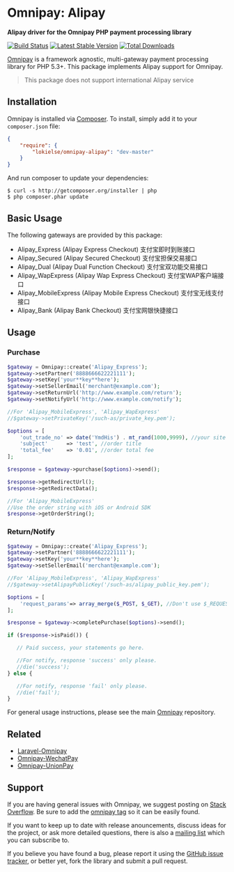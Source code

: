 # Omnipay: Alipay

**Alipay driver for the Omnipay PHP payment processing library**

[![Build Status](https://travis-ci.org/lokielse/omnipay-alipay.png?branch=master)](https://travis-ci.org/lokielse/omnipay-alipay)
[![Latest Stable Version](https://poser.pugx.org/lokielse/omnipay-alipay/version.png)](https://packagist.org/packages/lokielse/omnipay-alipay)
[![Total Downloads](https://poser.pugx.org/lokielse/omnipay-alipay/d/total.png)](https://packagist.org/packages/lokielse/omnipay-alipay)

[Omnipay](https://github.com/omnipay/omnipay) is a framework agnostic, multi-gateway payment
processing library for PHP 5.3+. This package implements Alipay support for Omnipay.

> This package does not support international Alipay service

## Installation

Omnipay is installed via [Composer](http://getcomposer.org/). To install, simply add it to your `composer.json` file:

```json
{
    "require": {
        "lokielse/omnipay-alipay": "dev-master"
    }
}
```

And run composer to update your dependencies:

    $ curl -s http://getcomposer.org/installer | php
    $ php composer.phar update

## Basic Usage

The following gateways are provided by this package:


* Alipay_Express (Alipay Express Checkout) 支付宝即时到账接口
* Alipay_Secured (Alipay Secured Checkout) 支付宝担保交易接口
* Alipay_Dual (Alipay Dual Function Checkout) 支付宝双功能交易接口
* Alipay_WapExpress (Alipay Wap Express Checkout) 支付宝WAP客户端接口
* Alipay_MobileExpress (Alipay Mobile Express Checkout) 支付宝无线支付接口
* Alipay_Bank (Alipay Bank Checkout) 支付宝网银快捷接口

## Usage

### Purchase
```php
$gateway = Omnipay::create('Alipay_Express');
$gateway->setPartner('8888666622221111');
$gateway->setKey('your**key**here');
$gateway->setSellerEmail('merchant@example.com');
$gateway->setReturnUrl('http://www.example.com/return');
$gateway->setNotifyUrl('http://www.example.com/notify');

//For 'Alipay_MobileExpress', 'Alipay_WapExpress'
//$gateway->setPrivateKey('/such-as/private_key.pem');

$options = [
    'out_trade_no' => date('YmdHis') . mt_rand(1000,9999), //your site trade no, unique
    'subject'      => 'test', //order title
    'total_fee'    => '0.01', //order total fee
];

$response = $gateway->purchase($options)->send();

$response->getRedirectUrl();
$response->getRedirectData();

//For 'Alipay_MobileExpress'
//Use the order string with iOS or Android SDK
$response->getOrderString();
```

### Return/Notify
```php
$gateway = Omnipay::create('Alipay_Express');
$gateway->setPartner('8888666622221111');
$gateway->setKey('your**key**here');
$gateway->setSellerEmail('merchant@example.com');

//For 'Alipay_MobileExpress', 'Alipay_WapExpress'
//$gateway->setAlipayPublicKey('/such-as/alipay_public_key.pem');

$options = [
    'request_params'=> array_merge($_POST, $_GET), //Don't use $_REQUEST for may contain $_COOKIE
];

$response = $gateway->completePurchase($options)->send();

if ($response->isPaid()) {

   // Paid success, your statements go here.

   //For notify, response 'success' only please.
   //die('success');
} else {

   //For notify, response 'fail' only please.
   //die('fail');
}
```


For general usage instructions, please see the main [Omnipay](https://github.com/omnipay/omnipay)
repository.

## Related

- [Laravel-Omnipay](https://github.com/ignited/laravel-omnipay)
- [Omnipay-WechatPay](https://github.com/lokielse/omnipay-wechatpay)
- [Omnipay-UnionPay](https://github.com/lokielse/omnipay-unionpay)

## Support

If you are having general issues with Omnipay, we suggest posting on
[Stack Overflow](http://stackoverflow.com/). Be sure to add the
[omnipay tag](http://stackoverflow.com/questions/tagged/omnipay) so it can be easily found.

If you want to keep up to date with release anouncements, discuss ideas for the project,
or ask more detailed questions, there is also a [mailing list](https://groups.google.com/forum/#!forum/omnipay) which
you can subscribe to.

If you believe you have found a bug, please report it using the [GitHub issue tracker](https://github.com/lokielse/omnipay-alipay/issues),
or better yet, fork the library and submit a pull request.
